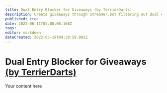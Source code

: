 ```yaml
---
title: Dual Entry Blocker for Giveaways (by TerrierDarts)
description: Create giveaways through Streamer.bot filtering out dual enteries.
published: true
date: 2022-06-11T05:08:06.168Z
tags: 
editor: markdown
dateCreated: 2022-05-19T04:39:58.992Z
---
```


# Dual Entry Blocker for Giveaways [(by TerrierDarts)](https://www.twitch.tv/terrierdarts)
Your content here